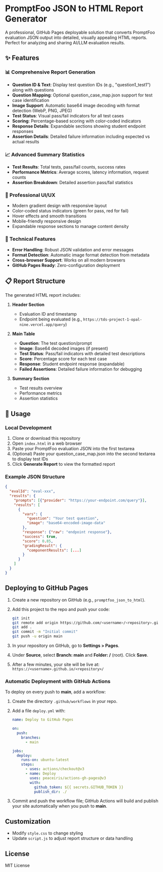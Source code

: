 # PromptFoo JSON to HTML Report Generator

A professional, GitHub Pages deployable solution that converts PromptFoo evaluation JSON output into detailed, visually appealing HTML reports. Perfect for analyzing and sharing AI/LLM evaluation results.

## ✨ Features

### 📊 Comprehensive Report Generation
- **Question ID & Text**: Display test question IDs (e.g., "question1_test1") along with questions
- **Question Mapping**: Optional question_case_map.json support for test case identification
- **Image Support**: Automatic base64 image decoding with format detection (WebP, PNG, JPEG)
- **Test Status**: Visual pass/fail indicators for all test cases
- **Scoring**: Percentage-based scoring with color-coded indicators
- **Response Details**: Expandable sections showing student endpoint responses
- **Assertion Details**: Detailed failure information including expected vs actual results

### 📈 Advanced Summary Statistics
- **Test Results**: Total tests, pass/fail counts, success rates
- **Performance Metrics**: Average scores, latency information, request counts
- **Assertion Breakdown**: Detailed assertion pass/fail statistics

### 🎨 Professional UI/UX
- Modern gradient design with responsive layout
- Color-coded status indicators (green for pass, red for fail)
- Hover effects and smooth transitions
- Mobile-friendly responsive design
- Expandable response sections to manage content density

### 🔧 Technical Features
- **Error Handling**: Robust JSON validation and error messages
- **Format Detection**: Automatic image format detection from metadata
- **Cross-browser Support**: Works on all modern browsers
- **GitHub Pages Ready**: Zero-configuration deployment

## 📋 Report Structure

The generated HTML report includes:

1. **Header Section**
   - Evaluation ID and timestamp
   - Endpoint being evaluated (e.g., `https://tds-project-1-opal-nine.vercel.app/query`)

2. **Main Table**
   - **Question**: The test question/prompt
   - **Image**: Base64 decoded images (if present)
   - **Test Status**: Pass/fail indicators with detailed test descriptions
   - **Score**: Percentage score for each test case
   - **Response**: Student endpoint response (expandable)
   - **Failed Assertions**: Detailed failure information for debugging

3. **Summary Section**
   - Test results overview
   - Performance metrics
   - Assertion statistics

## 🚀 Usage

### Local Development
1. Clone or download this repository
2. Open `index.html` in a web browser
3. Paste your PromptFoo evaluation JSON into the first textarea
4. (Optional) Paste your question_case_map.json into the second textarea to display test IDs
5. Click **Generate Report** to view the formatted report

### Example JSON Structure
```json
{
  "evalId": "eval-xxx",
  "results": {
    "prompts": [{"provider": "https://your-endpoint.com/query"}],
    "results": [
      {
        "vars": {
          "question": "Your test question",
          "image": "base64-encoded-image-data"
        },
        "response": {"raw": "endpoint response"},
        "success": true,
        "score": 0.85,
        "gradingResult": {
          "componentResults": [...]
        }
      }
    ]
  }
}
```

## Deploying to GitHub Pages

1. Create a new repository on GitHub (e.g., `promptfoo_json_to_html`).
2. Add this project to the repo and push your code:

   ```bash
   git init
   git remote add origin https://github.com/<username>/<repository>.git
   git add .
   git commit -m "Initial commit"
   git push -u origin main
   ```
3. In your repository on GitHub, go to **Settings > Pages**.
4. Under **Source**, select **Branch: main** and **Folder: /** (root). Click **Save**.
5. After a few minutes, your site will be live at:
   `https://<username>.github.io/<repository>/`

### Automatic Deployment with GitHub Actions

To deploy on every push to **main**, add a workflow:

1. Create the directory `.github/workflows` in your repo.
2. Add a file `deploy.yml` with:

   ```yaml
   name: Deploy to GitHub Pages

   on:
     push:
       branches:
         - main

   jobs:
     deploy:
       runs-on: ubuntu-latest
       steps:
         - uses: actions/checkout@v3
         - name: Deploy
           uses: peaceiris/actions-gh-pages@v3
           with:
             github_token: ${{ secrets.GITHUB_TOKEN }}
             publish_dir: ./
   ```

3. Commit and push the workflow file; GitHub Actions will build and publish your site automatically when you push to **main**.

## Customization

- Modify `style.css` to change styling
- Update `script.js` to adjust report structure or data handling

## License

MIT License
